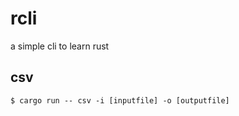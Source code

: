 # rcli

a simple cli to learn rust

## csv

```shell
$ cargo run -- csv -i [inputfile] -o [outputfile]
```

